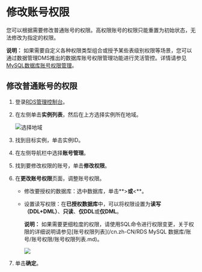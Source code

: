 # 修改账号权限

您可以根据需要修改普通账号的权限。高权限账号的权限只能重置为初始状态，无法修改为指定的权限。

**说明：** 如果需要自定义各种权限类型组合或授予某些表级别权限等场景，您可以通过数据管理DMS推出的数据库账号权限管理功能进行灵活管控。详情请参见[MySQL数据库账号权限管理]()。

## 修改普通账号的权限

1.  登录[RDS管理控制台](https://rds.console.aliyun.com/)。

2.  在左侧单击**实例列表**，然后在上方选择实例所在地域。

    ![选择地域](https://static-aliyun-doc.oss-accelerate.aliyuncs.com/assets/img/zh-CN/3074469951/p36543.png)

3.  找到目标实例，单击实例ID。

4.  在左侧导航栏中选择**账号管理**。

5.  找到要修改权限的账号，单击**修改权限**。

6.  在**更改账号权限**页面，调整账号权限。

    -   修改要授权的数据库：选中数据库，单击**\>**或**<**。
    -   设置读写权限：在**已授权数据库**中，可以将权限设置为**读写（DDL+DML）**、**只读**、**仅DDL**或**仅DML**。

        **说明：** 如果需要更细粒度的权限，请使用SQL命令进行权限变更，关于权限的详细说明请参见[账号权限列表](/cn.zh-CN/RDS MySQL 数据库/账号/账号权限/账号权限列表.md)。

        ![](https://static-aliyun-doc.oss-accelerate.aliyuncs.com/assets/img/zh-CN/5023729951/p4168.png)

7.  单击**确定**。


